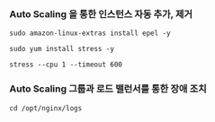 ### Auto Scaling 을 통한 인스턴스 자동 추가, 제거
```shell
sudo amazon-linux-extras install epel -y

sudo yum install stress -y

stress --cpu 1 --timeout 600
```

### Auto Scaling 그룹과 로드 밸런서를 통한 장애 조치
```shell
cd /opt/nginx/logs


```